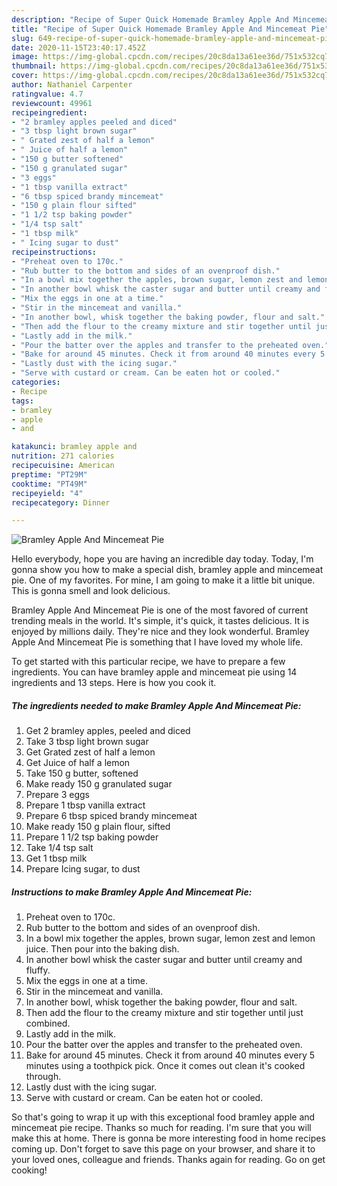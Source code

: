 ```yaml
---
description: "Recipe of Super Quick Homemade Bramley Apple And Mincemeat Pie"
title: "Recipe of Super Quick Homemade Bramley Apple And Mincemeat Pie"
slug: 649-recipe-of-super-quick-homemade-bramley-apple-and-mincemeat-pie
date: 2020-11-15T23:40:17.452Z
image: https://img-global.cpcdn.com/recipes/20c8da13a61ee36d/751x532cq70/bramley-apple-and-mincemeat-pie-recipe-main-photo.jpg
thumbnail: https://img-global.cpcdn.com/recipes/20c8da13a61ee36d/751x532cq70/bramley-apple-and-mincemeat-pie-recipe-main-photo.jpg
cover: https://img-global.cpcdn.com/recipes/20c8da13a61ee36d/751x532cq70/bramley-apple-and-mincemeat-pie-recipe-main-photo.jpg
author: Nathaniel Carpenter
ratingvalue: 4.7
reviewcount: 49961
recipeingredient:
- "2 bramley apples peeled and diced"
- "3 tbsp light brown sugar"
- " Grated zest of half a lemon"
- " Juice of half a lemon"
- "150 g butter softened"
- "150 g granulated sugar"
- "3 eggs"
- "1 tbsp vanilla extract"
- "6 tbsp spiced brandy mincemeat"
- "150 g plain flour sifted"
- "1 1/2 tsp baking powder"
- "1/4 tsp salt"
- "1 tbsp milk"
- " Icing sugar to dust"
recipeinstructions:
- "Preheat oven to 170c."
- "Rub butter to the bottom and sides of an ovenproof dish."
- "In a bowl mix together the apples, brown sugar, lemon zest and lemon juice. Then pour into the baking dish."
- "In another bowl whisk the caster sugar and butter until creamy and fluffy."
- "Mix the eggs in one at a time."
- "Stir in the mincemeat and vanilla."
- "In another bowl, whisk together the baking powder, flour and salt."
- "Then add the flour to the creamy mixture and stir together until just combined."
- "Lastly add in the milk."
- "Pour the batter over the apples and transfer to the preheated oven."
- "Bake for around 45 minutes. Check it from around 40 minutes every 5 minutes using a toothpick pick. Once it comes out clean it&#39;s cooked through."
- "Lastly dust with the icing sugar."
- "Serve with custard or cream. Can be eaten hot or cooled."
categories:
- Recipe
tags:
- bramley
- apple
- and

katakunci: bramley apple and 
nutrition: 271 calories
recipecuisine: American
preptime: "PT29M"
cooktime: "PT49M"
recipeyield: "4"
recipecategory: Dinner

---
```



![Bramley Apple And Mincemeat Pie](https://img-global.cpcdn.com/recipes/20c8da13a61ee36d/751x532cq70/bramley-apple-and-mincemeat-pie-recipe-main-photo.jpg)

Hello everybody, hope you are having an incredible day today. Today, I'm gonna show you how to make a special dish, bramley apple and mincemeat pie. One of my favorites. For mine, I am going to make it a little bit unique. This is gonna smell and look delicious.

Bramley Apple And Mincemeat Pie is one of the most favored of current trending meals in the world. It's simple, it's quick, it tastes delicious. It is enjoyed by millions daily. They're nice and they look wonderful. Bramley Apple And Mincemeat Pie is something that I have loved my whole life.




To get started with this particular recipe, we have to prepare a few ingredients. You can have bramley apple and mincemeat pie using 14 ingredients and 13 steps. Here is how you cook it.

<!--inarticleads1-->

##### The ingredients needed to make Bramley Apple And Mincemeat Pie:

1. Get 2 bramley apples, peeled and diced
1. Take 3 tbsp light brown sugar
1. Get  Grated zest of half a lemon
1. Get  Juice of half a lemon
1. Take 150 g butter, softened
1. Make ready 150 g granulated sugar
1. Prepare 3 eggs
1. Prepare 1 tbsp vanilla extract
1. Prepare 6 tbsp spiced brandy mincemeat
1. Make ready 150 g plain flour, sifted
1. Prepare 1 1/2 tsp baking powder
1. Take 1/4 tsp salt
1. Get 1 tbsp milk
1. Prepare  Icing sugar, to dust




<!--inarticleads2-->

##### Instructions to make Bramley Apple And Mincemeat Pie:

1. Preheat oven to 170c.
1. Rub butter to the bottom and sides of an ovenproof dish.
1. In a bowl mix together the apples, brown sugar, lemon zest and lemon juice. Then pour into the baking dish.
1. In another bowl whisk the caster sugar and butter until creamy and fluffy.
1. Mix the eggs in one at a time.
1. Stir in the mincemeat and vanilla.
1. In another bowl, whisk together the baking powder, flour and salt.
1. Then add the flour to the creamy mixture and stir together until just combined.
1. Lastly add in the milk.
1. Pour the batter over the apples and transfer to the preheated oven.
1. Bake for around 45 minutes. Check it from around 40 minutes every 5 minutes using a toothpick pick. Once it comes out clean it&#39;s cooked through.
1. Lastly dust with the icing sugar.
1. Serve with custard or cream. Can be eaten hot or cooled.




So that's going to wrap it up with this exceptional food bramley apple and mincemeat pie recipe. Thanks so much for reading. I'm sure that you will make this at home. There is gonna be more interesting food in home recipes coming up. Don't forget to save this page on your browser, and share it to your loved ones, colleague and friends. Thanks again for reading. Go on get cooking!
